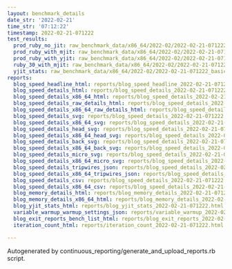 ```yaml
---
layout: benchmark_details
date_str: '2022-02-21'
time_str: '07:12:22'
timestamp: 2022-02-21-071222
test_results:
  prod_ruby_no_jit: raw_benchmark_data/x86_64/2022-02/2022-02-21-071222_basic_benchmark_prod_ruby_no_jit.json
  prod_ruby_with_mjit: raw_benchmark_data/x86_64/2022-02/2022-02-21-071222_basic_benchmark_prod_ruby_with_mjit.json
  prod_ruby_with_yjit: raw_benchmark_data/x86_64/2022-02/2022-02-21-071222_basic_benchmark_prod_ruby_with_yjit.json
  ruby_30_with_mjit: raw_benchmark_data/x86_64/2022-02/2022-02-21-071222_basic_benchmark_ruby_30_with_mjit.json
  yjit_stats: raw_benchmark_data/x86_64/2022-02/2022-02-21-071222_basic_benchmark_yjit_stats.json
reports:
  blog_speed_headline_html: reports/blog_speed_headline_2022-02-21-071222.html
  blog_speed_details_html: reports/blog_speed_details_2022-02-21-071222.html
  blog_speed_details_x86_64_html: reports/blog_speed_details_2022-02-21-071222.x86_64.html
  blog_speed_details_raw_details_html: reports/blog_speed_details_2022-02-21-071222.raw_details.html
  blog_speed_details_x86_64_raw_details_html: reports/blog_speed_details_2022-02-21-071222.x86_64.raw_details.html
  blog_speed_details_svg: reports/blog_speed_details_2022-02-21-071222.svg
  blog_speed_details_x86_64_svg: reports/blog_speed_details_2022-02-21-071222.x86_64.svg
  blog_speed_details_head_svg: reports/blog_speed_details_2022-02-21-071222.head.svg
  blog_speed_details_x86_64_head_svg: reports/blog_speed_details_2022-02-21-071222.x86_64.head.svg
  blog_speed_details_back_svg: reports/blog_speed_details_2022-02-21-071222.back.svg
  blog_speed_details_x86_64_back_svg: reports/blog_speed_details_2022-02-21-071222.x86_64.back.svg
  blog_speed_details_micro_svg: reports/blog_speed_details_2022-02-21-071222.micro.svg
  blog_speed_details_x86_64_micro_svg: reports/blog_speed_details_2022-02-21-071222.x86_64.micro.svg
  blog_speed_details_tripwires_json: reports/blog_speed_details_2022-02-21-071222.tripwires.json
  blog_speed_details_x86_64_tripwires_json: reports/blog_speed_details_2022-02-21-071222.x86_64.tripwires.json
  blog_speed_details_csv: reports/blog_speed_details_2022-02-21-071222.csv
  blog_speed_details_x86_64_csv: reports/blog_speed_details_2022-02-21-071222.x86_64.csv
  blog_memory_details_html: reports/blog_memory_details_2022-02-21-071222.html
  blog_memory_details_x86_64_html: reports/blog_memory_details_2022-02-21-071222.x86_64.html
  blog_yjit_stats_html: reports/blog_yjit_stats_2022-02-21-071222.html
  variable_warmup_warmup_settings_json: reports/variable_warmup_2022-02-21-071222.warmup_settings.json
  blog_exit_reports_bench_list_html: reports/blog_exit_reports_2022-02-21-071222.bench_list.html
  iteration_count_html: reports/iteration_count_2022-02-21-071222.html

---
```

Autogenerated by continuous_reporting/generate_and_upload_reports.rb script.

